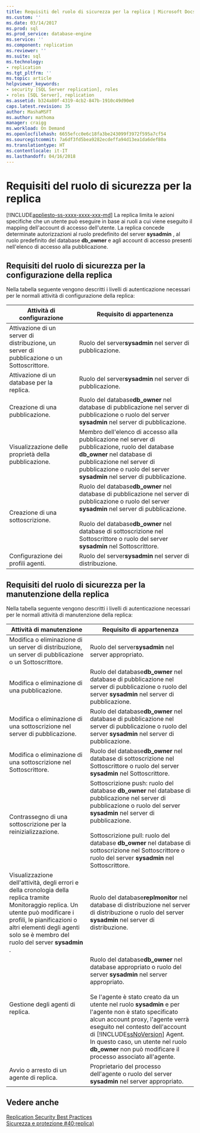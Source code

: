 ```yaml
---
title: Requisiti del ruolo di sicurezza per la replica | Microsoft Docs
ms.custom: ''
ms.date: 03/14/2017
ms.prod: sql
ms.prod_service: database-engine
ms.service: ''
ms.component: replication
ms.reviewer: ''
ms.suite: sql
ms.technology:
- replication
ms.tgt_pltfrm: ''
ms.topic: article
helpviewer_keywords:
- security [SQL Server replication], roles
- roles [SQL Server], replication
ms.assetid: b324a80f-4319-4cb2-847b-1910c49d90e0
caps.latest.revision: 35
author: MashaMSFT
ms.author: mathoma
manager: craigg
ms.workload: On Demand
ms.openlocfilehash: 6655efcc0e6c18fa3be243099f3972f595a7cf54
ms.sourcegitcommit: 7a6df3fd5bea9282ecdeffa94d13ea1da6def80a
ms.translationtype: HT
ms.contentlocale: it-IT
ms.lasthandoff: 04/16/2018
---
```

# <a name="security-role-requirements-for-replication"></a>Requisiti del ruolo di sicurezza per la replica
[!INCLUDE[appliesto-ss-xxxx-xxxx-xxx-md](../../../includes/appliesto-ss-xxxx-xxxx-xxx-md.md)]
  La replica limita le azioni specifiche che un utente può eseguire in base ai ruoli a cui viene eseguito il mapping dell'account di accesso dell'utente. La replica concede determinate autorizzazioni al ruolo predefinito del server **sysadmin** , al ruolo predefinito del database **db_owner** e agli account di accesso presenti nell'elenco di accesso alla pubblicazione.  
  
## <a name="security-role-requirements-for-replication-setup"></a>Requisiti del ruolo di sicurezza per la configurazione della replica  
 Nella tabella seguente vengono descritti i livelli di autenticazione necessari per le normali attività di configurazione della replica:  
  
|Attività di configurazione|Requisito di appartenenza|  
|----------------|----------------------------|  
|Attivazione di un server di distribuzione, un server di pubblicazione o un Sottoscrittore.|Ruolo del server**sysadmin** nel server di pubblicazione.|  
|Attivazione di un database per la replica.|Ruolo del server**sysadmin** nel server di pubblicazione.|  
|Creazione di una pubblicazione.|Ruolo del database**db_owner** nel database di pubblicazione nel server di pubblicazione o ruolo del server **sysadmin** nel server di pubblicazione.|  
|Visualizzazione delle proprietà della pubblicazione.|Membro dell'elenco di accesso alla pubblicazione nel server di pubblicazione, ruolo del database **db_owner** nel database di pubblicazione nel server di pubblicazione o ruolo del server **sysadmin** nel server di pubblicazione.|  
|Creazione di una sottoscrizione.|Ruolo del database**db_owner** nel database di pubblicazione nel server di pubblicazione o ruolo del server **sysadmin** nel server di pubblicazione.<br /><br /> Ruolo del database**db_owner** nel database di sottoscrizione nel Sottoscrittore o ruolo del server **sysadmin** nel Sottoscrittore.|  
|Configurazione dei profili agenti.|Ruolo del server**sysadmin** nel server di distribuzione.|  
  
## <a name="security-role-requirements-for-replication-maintenance"></a>Requisiti del ruolo di sicurezza per la manutenzione della replica  
 Nella tabella seguente vengono descritti i livelli di autenticazione necessari per le normali attività di manutenzione della replica:  
  
|Attività di manutenzione|Requisito di appartenenza|  
|----------------------|----------------------------|  
|Modifica o eliminazione di un server di distribuzione, un server di pubblicazione o un Sottoscrittore.|Ruolo del server**sysadmin** nel server appropriato.|  
|Modifica o eliminazione di una pubblicazione.|Ruolo del database**db_owner** nel database di pubblicazione nel server di pubblicazione o ruolo del server **sysadmin** nel server di pubblicazione.|  
|Modifica o eliminazione di una sottoscrizione nel server di pubblicazione.|Ruolo del database**db_owner** nel database di pubblicazione nel server di pubblicazione o ruolo del server **sysadmin** nel server di pubblicazione.|  
|Modifica o eliminazione di una sottoscrizione nel Sottoscrittore.|Ruolo del database**db_owner** nel database di sottoscrizione nel Sottoscrittore o ruolo del server **sysadmin** nel Sottoscrittore.|  
|Contrassegno di una sottoscrizione per la reinizializzazione.|Sottoscrizione push: ruolo del database **db_owner** nel database di pubblicazione nel server di pubblicazione o ruolo del server **sysadmin** nel server di pubblicazione.<br /><br /> Sottoscrizione pull: ruolo del database **db_owner** nel database di sottoscrizione nel Sottoscrittore o ruolo del server **sysadmin** nel Sottoscrittore.|  
|Visualizzazione dell'attività, degli errori e della cronologia della replica tramite Monitoraggio replica. Un utente può modificare i profili, le pianificazioni o altri elementi degli agenti solo se è membro del ruolo del server **sysadmin** .|Ruolo del database**replmonitor** nel database di distribuzione nel server di distribuzione o ruolo del server **sysadmin** nel server di distribuzione.|  
|Gestione degli agenti di replica.|Ruolo del database**db_owner** nel database appropriato o ruolo del server **sysadmin** nel server appropriato.<br /><br /> Se l'agente è stato creato da un utente nel ruolo **sysadmin** e per l'agente non è stato specificato alcun account proxy, l'agente verrà eseguito nel contesto dell'account di [!INCLUDE[ssNoVersion](../../../includes/ssnoversion-md.md)] Agent. In questo caso, un utente nel ruolo **db_owner** non può modificare il processo associato all'agente.|  
|Avvio o arresto di un agente di replica.|Proprietario del processo dell'agente o ruolo del server **sysadmin** nel server appropriato.|  
  
## <a name="see-also"></a>Vedere anche  
 [Replication Security Best Practices](../../../relational-databases/replication/security/replication-security-best-practices.md)   
 [Sicurezza e protezione #40;replica&#41;](../../../relational-databases/replication/security/security-and-protection-replication.md)  
  
  
